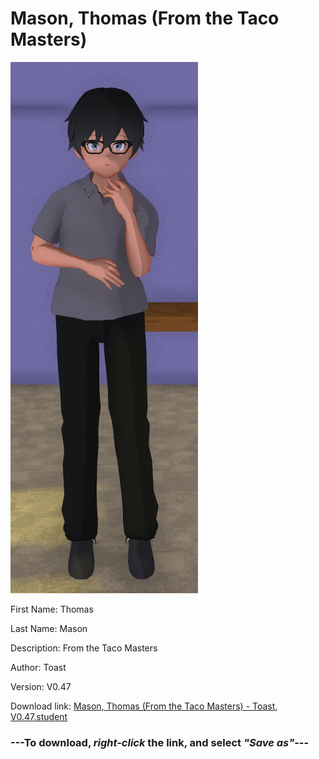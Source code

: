 # Mason, Thomas (From the Taco Masters)

<img src="https://raw.githubusercontent.com/Arbiter1223/Daigaku-Gurashi-Custom-Students/master/Students/Files/Mason%2C%20Thomas%20(From%20the%20Taco%20Masters).png" title="Mason, Thomas (From the Taco Masters) - Toast, V0.47">

First Name: Thomas

Last Name: Mason

Description: From the Taco Masters

Author: Toast

Version: V0.47

Download link: <a href="https://raw.githubusercontent.com/Arbiter1223/Daigaku-Gurashi-Custom-Students/master/Students/Files/Mason%2C%20Thomas%20(From%20the%20Taco%20Masters)%20-%20Toast%2C%20V0.47.student">Mason, Thomas (From the Taco Masters) - Toast, V0.47.student</a>

### ---**To download, _right-click_ the link, and select _"Save as"_**---

